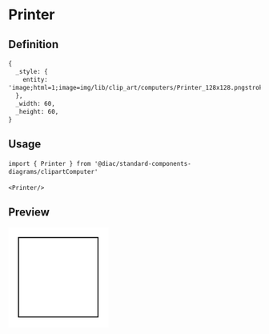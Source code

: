# Printer

## Definition

```
{
  _style: { 
    entity: 'image;html=1;image=img/lib/clip_art/computers/Printer_128x128.pngstrokeColor=none;',
  },
  _width: 60,
  _height: 60,
}
```

## Usage

```
import { Printer } from '@diac/standard-components-diagrams/clipartComputer'

<Printer/>
```

## Preview

<img src="./printer.png" width="200"/>
